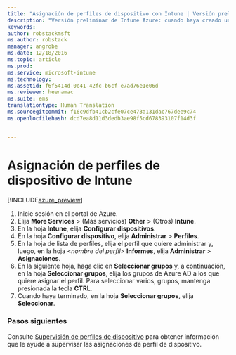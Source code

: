 ```yaml
---
title: "Asignación de perfiles de dispositivo con Intune | Versión preliminar de Intune Azure | Microsoft Docs"
description: "Versión preliminar de Intune Azure: cuando haya creado un perfil de dispositivo de Intune, use este tema para aprender a asignarlo a los dispositivos."
keywords: 
author: robstackmsft
ms.author: robstack
manager: angrobe
ms.date: 12/18/2016
ms.topic: article
ms.prod: 
ms.service: microsoft-intune
ms.technology: 
ms.assetid: f6f5414d-0e41-42fc-b6cf-e7ad76e1e06d
ms.reviewer: heenamac
ms.suite: ems
translationtype: Human Translation
ms.sourcegitcommit: f16c9dfb41cb2cfe07ce473a131dac767dee9c74
ms.openlocfilehash: dcd7ea8d11d3dedb3ae98f5cd678393107f14d3f


---
```


# <a name="how-to-assign-intune-device-profiles"></a>Asignación de perfiles de dispositivo de Intune

[!INCLUDE[azure_preview](../includes/azure_preview.md)]


1. Inicie sesión en el portal de Azure.
2. Elija **More Services** >  (Más servicios) **Other** >  (Otros) **Intune**.
3. En la hoja **Intune**, elija **Configurar dispositivos**.
1. En la hoja **Configurar dispositivo**, elija **Administrar** > **Perfiles**.
2. En la hoja de lista de perfiles, elija el perfil que quiere administrar y, luego, en la hoja <*nombre del perfil*> **Informes**, elija **Administrar** > **Asignaciones**.
3. En la siguiente hoja, haga clic en **Seleccionar grupos** y, a continuación, en la hoja **Seleccionar grupos**, elija los grupos de Azure AD a los que quiere asignar el perfil. Para seleccionar varios, grupos, mantenga presionada la tecla **CTRL**.
4. Cuando haya terminado, en la hoja **Seleccionar grupos**, elija **Seleccionar**.

### <a name="next-steps"></a>Pasos siguientes
Consulte [Supervisión de perfiles de dispositivo](how-to-monitor-device-profiles.md) para obtener información que le ayude a supervisar las asignaciones de perfil de dispositivo.



<!--HONumber=Feb17_HO1-->


